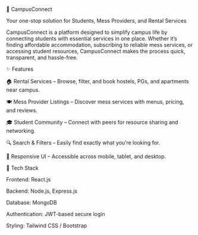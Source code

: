 📌 CampusConnect

Your one-stop solution for Students, Mess Providers, and Rental Services

CampusConnect is a platform designed to simplify campus life by connecting students with essential services in one place. Whether it’s finding affordable accommodation, subscribing to reliable mess services, or accessing student resources, CampusConnect makes the process quick, transparent, and hassle-free.

✨ Features

🏠 Rental Services – Browse, filter, and book hostels, PGs, and apartments near campus.

🍽 Mess Provider Listings – Discover mess services with menus, pricing, and reviews.

🎓 Student Community – Connect with peers for resource sharing and networking.

🔍 Search & Filters – Easily find exactly what you’re looking for.

📱 Responsive UI – Accessible across mobile, tablet, and desktop.

🚀 Tech Stack

Frontend: React.js

Backend: Node.js, Express.js

Database: MongoDB

Authentication: JWT-based secure login

Styling: Tailwind CSS / Bootstrap
